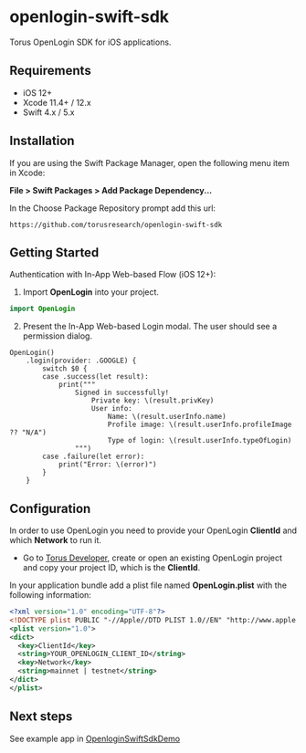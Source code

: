 # openlogin-swift-sdk

Torus OpenLogin SDK for iOS applications.

## Requirements

- iOS 12+
- Xcode 11.4+ / 12.x
- Swift 4.x / 5.x

## Installation

If you are using the Swift Package Manager, open the following menu item in Xcode:

**File > Swift Packages > Add Package Dependency...**

In the Choose Package Repository prompt add this url:

```
https://github.com/torusresearch/openlogin-swift-sdk
```

## Getting Started

Authentication with In-App Web-based Flow (iOS 12+):

1. Import **OpenLogin** into your project.

```swift
import OpenLogin
```

2. Present the In-App Web-based Login modal. The user should see a permission dialog.

```
OpenLogin()
    .login(provider: .GOOGLE) {
        switch $0 {
        case .success(let result):
            print("""
                Signed in successfully!
                    Private key: \(result.privKey)
                    User info:
                        Name: \(result.userInfo.name)
                        Profile image: \(result.userInfo.profileImage ?? "N/A")
                        Type of login: \(result.userInfo.typeOfLogin)
                """)
        case .failure(let error):
            print("Error: \(error)")
        }
    }
```

## Configuration

In order to use OpenLogin you need to provide your OpenLogin **ClientId** and which **Network** to run it.

- Go to [Torus Developer](https://developer.tor.us), create or open an existing OpenLogin project and copy your project ID, which is the **ClientId**.

In your application bundle add a plist file named **OpenLogin.plist** with the following information:

```xml
<?xml version="1.0" encoding="UTF-8"?>
<!DOCTYPE plist PUBLIC "-//Apple//DTD PLIST 1.0//EN" "http://www.apple.com/DTDs/PropertyList-1.0.dtd">
<plist version="1.0">
<dict>
  <key>ClientId</key>
  <string>YOUR_OPENLOGIN_CLIENT_ID</string>
  <key>Network</key>
  <string>mainnet | testnet</string>
</dict>
</plist>
```

## Next steps

See example app in [OpenloginSwiftSdkDemo](/OpenloginSwiftSdkDemo)
